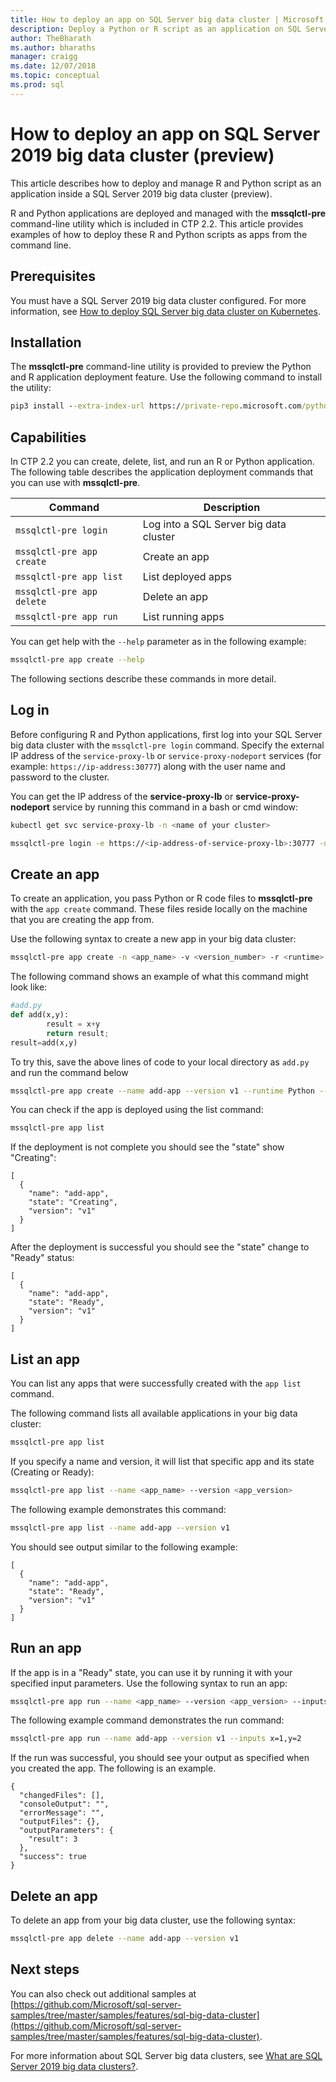 ```yaml
---
title: How to deploy an app on SQL Server big data cluster | Microsoft Docs
description: Deploy a Python or R script as an application on SQL Server 2019 big data cluster (preview). 
author: TheBharath 
ms.author: bharaths  
manager: craigg
ms.date: 12/07/2018
ms.topic: conceptual
ms.prod: sql
---
```


# How to deploy an app on SQL Server 2019 big data cluster (preview)

This article describes how to deploy and manage R and Python script as an application inside a SQL Server 2019 big data cluster (preview).

R and Python applications are deployed and managed with the **mssqlctl-pre** command-line utility which is included in CTP 2.2. This article provides examples of how to deploy these R and Python scripts as apps from the command line.

## Prerequisites

You must have a SQL Server 2019 big data cluster configured. For more information, see [How to deploy SQL Server big data cluster on Kubernetes](deployment-guidance.md). 

## Installation

The **mssqlctl-pre** command-line utility is provided to preview the Python and R application deployment feature. Use the following command to install the utility:

```cmd
pip3 install --extra-index-url https://private-repo.microsoft.com/python/ctp-2.2 mssqlctlpre
```

## Capabilities

In CTP 2.2 you can create, delete, list, and run an R or Python application. The following table describes the application deployment commands that you can use with **mssqlctl-pre**.

| Command | Description |
|---|---|
| `mssqlctl-pre login` | Log into a SQL Server big data cluster |
| `mssqlctl-pre app create` | Create an app |
| `mssqlctl-pre app list` | List deployed apps |
| `mssqlctl-pre app delete` | Delete an app |
| `mssqlctl-pre app run` | List running apps |

You can get help with the `--help` parameter as in the following example:

```bash
mssqlctl-pre app create --help
```

The following sections describe these commands in more detail.

## Log in

Before configuring R and Python applications, first log into your SQL Server big data cluster with the `mssqlctl-pre login` command. Specify the external IP address of the `service-proxy-lb` or `service-proxy-nodeport` services (for example: `https://ip-address:30777`) along with the user name and password to the cluster.

You can get the IP address of the **service-proxy-lb** or **service-proxy-nodeport** service by running this command in a bash or cmd window:

```bash 
kubectl get svc service-proxy-lb -n <name of your cluster>
```

```bash
mssqlctl-pre login -e https://<ip-address-of-service-proxy-lb>:30777 -u <user-name> -p <password>
```

## Create an app

To create an application, you pass Python or R code files to **mssqlctl-pre** with the `app create` command. These files reside locally on the machine that you are creating the app from.

Use the following syntax to create a new app in your big data cluster:

```bash
mssqlctl-pre app create -n <app_name> -v <version_number> -r <runtime> -i <path_to_code_init> -c <path_to_code> --inputs <input_params> --outputs <output_params> 
```

The following command shows an example of what this command might look like:

```py
#add.py
def add(x,y):
        result = x+y
        return result;
result=add(x,y)
```
To try this, save the above lines of code to your local directory as `add.py` and run the command below

```bash
mssqlctl-pre app create --name add-app --version v1 --runtime Python --code ./add.py  --inputs x=int,y=int --outputs result=int 
```

You can check if the app is deployed using the list command:

```bash
mssqlctl-pre app list
```

If the deployment is not complete you should see the "state" show "Creating": 

```
[
  {
    "name": "add-app",
    "state": "Creating",
    "version": "v1"
  }
]
```

After the deployment is successful you should see the "state" change to "Ready" status:

```
[
  {
    "name": "add-app",
    "state": "Ready",
    "version": "v1"
  }
]
```

## List an app

You can list any apps that were successfully created with the `app list` command.

The following command lists all available applications in your big data cluster:

```bash
mssqlctl-pre app list
```

If you specify a name and version, it will list that specific app and its state (Creating or Ready):

```bash
mssqlctl-pre app list --name <app_name> --version <app_version>
```

The following example demonstrates this command:

```bash
mssqlctl-pre app list --name add-app --version v1
```

You should see output similar to the following example:

```
[
  {
    "name": "add-app",
    "state": "Ready",
    "version": "v1"
  }
]
```

## Run an app

If the app is in a "Ready" state, you can use it by running it with your specified input parameters. Use the following syntax to run an app:

```bash
mssqlctl-pre app run --name <app_name> --version <app_version> --inputs <inputs_params>
```

The following example command demonstrates the run command:

```bash
mssqlctl-pre app run --name add-app --version v1 --inputs x=1,y=2
```

If the run was successful, you should see your output as specified when you created the app. The following is an example.

```
{
  "changedFiles": [],
  "consoleOutput": "",
  "errorMessage": "",
  "outputFiles": {},
  "outputParameters": {
    "result": 3
  },
  "success": true
}
```

## Delete an app

To delete an app from your big data cluster, use the following syntax:

```bash
mssqlctl-pre app delete --name add-app --version v1
```

## Next steps

You can also check out additional samples at [https://github.com/Microsoft/sql-server-samples/tree/master/samples/features/sql-big-data-cluster](https://github.com/Microsoft/sql-server-samples/tree/master/samples/features/sql-big-data-cluster). 

For more information about SQL Server big data clusters, see [What are SQL Server 2019 big data clusters?](big-data-cluster-overview.md).
